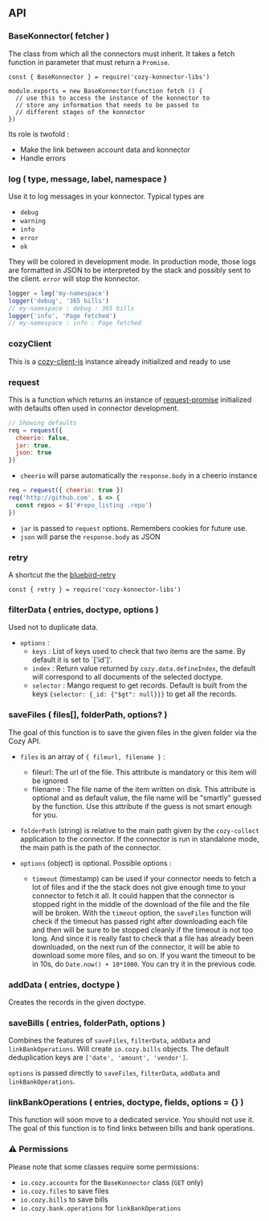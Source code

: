 ## API

### BaseKonnector( fetcher )

The class from which all the connectors must inherit. It takes a fetch function in parameter that must return a `Promise`.

```
const { BaseKonnector } = require('cozy-konnector-libs')

module.exports = new BaseKonnector(function fetch () {
  // use this to access the instance of the konnector to
  // store any information that needs to be passed to
  // different stages of the konnector
})
```

Its role is twofold :

* Make the link between account data and konnector
* Handle errors

### log ( type, message, label, namespace )

Use it to log messages in your konnector. Typical types are

* `debug`
* `warning`
* `info`
* `error`
* `ok`

They will be colored in development mode. In production mode, those logs are formatted in JSON to be interpreted by the stack and possibly sent to the client. `error` will stop the konnector.

```js
logger = log('my-namespace')
logger('debug', '365 bills')
// my-namespace : debug : 365 bills
logger('info', 'Page fetched')
// my-namespace : info : Page fetched
```

### cozyClient

This is a [cozy-client-js](https://cozy.github.io/cozy-client-js/) instance already initialized and ready to use

### request

This is a function which returns an instance of [request-promise](https://www.npmjs.com/package/request-promise) initialized with
defaults often used in connector development.


```js
// Showing defaults
req = request({
  cheerio: false,
  jar: true,
  json: true
})
```

* `cheerio`  will parse automatically the `response.body` in a cheerio instance

```js
req = request({ cheerio: true })
req('http://github.com', $ => {
  const repos = $('#repo_listing .repo')
})
```

* `jar` is passed to `request` options. Remembers cookies for future use.
* `json` will parse the `response.body` as JSON

### retry

A shortcut the the [bluebird-retry](https://www.npmjs.com/package/bluebird-retry)

```
const { retry } = require('cozy-konnector-libs')

```

### filterData ( entries, doctype, options )

Used not to duplicate data.

* `options` :
    - `keys` : List of keys used to check that two items are the same. By default it is set to `['id']'.
    - `index` : Return value returned by `cozy.data.defineIndex`, the default will correspond to all documents of the selected doctype.
    - `selector` : Mango request to get records. Default is built from the keys `{selector: {_id: {"$gt": null}}}` to get all the records.

### saveFiles ( files\[\], folderPath, options? )

The goal of this function is to save the given files in the given folder via the Cozy API.

- `files` is an array of `{ fileurl, filename }` :

  + fileurl: The url of the file. This attribute is mandatory or
    this item will be ignored
  + filename : The file name of the item written on disk. This attribute is optional and as default value, the
    file name will be "smartly" guessed by the function. Use this attribute if the guess is not smart
  enough for you.

- `folderPath` (string) is relative to the main path given by the `cozy-collect` application to the connector. If the connector is run
in standalone mode, the main path is the path of the connector.

- `options` (object) is optional. Possible options :

  + `timeout` (timestamp) can be used if your connector
  needs to fetch a lot of files and if the the stack does not give enough time to your connector to
  fetch it all. It could happen that the connector is stopped right in the middle of the download of
  the file and the file will be broken. With the `timeout` option, the `saveFiles` function will check
  if the timeout has passed right after downloading each file and then will be sure to be stopped
  cleanly if the timeout is not too long. And since it is really fast to check that a file has
  already been downloaded, on the next run of the connector, it will be able to download some more
  files, and so on. If you want the timeout to be in 10s, do `Date.now() + 10*1000`. You can try it in the previous code.

### addData ( entries, doctype )

Creates the records in the given doctype.

### saveBills ( entries, folderPath, options )

Combines the features of `saveFiles`, `filterData`, `addData` and  `linkBankOperations`. Will create `io.cozy.bills` objects. The default deduplication keys are `['date', 'amount', 'vendor']`.

`options` is passed directly to `saveFiles`, `filterData`, `addData` and `linkBankOperations`.

### linkBankOperations ( entries, doctype, fields, options = {} )

This function will soon move to a dedicated service. You should not use it.
The goal of this function is to find links between bills and bank operations.

### ⚠ Permissions

Please note that some classes require some permissions:

- `io.cozy.accounts` for the `BaseKonnector` class (`GET` only)
- `io.cozy.files` to save files
- `io.cozy.bills` to save bills
- `io.cozy.bank.operations` for `linkBankOperations`
